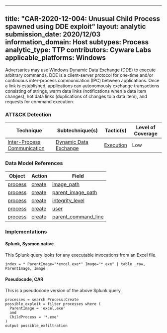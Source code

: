 ---
 title: "CAR-2020-12-004: Unusual Child Process spawned using DDE exploit"
 layout: analytic
 submission_date: 2020/12/03
 information_domain: Host
 subtypes: Process
 analytic_type: TTP
 contributors: Cyware Labs
 applicable_platforms: Windows
 ---

 Adversaries may use Windows Dynamic Data Exchange (DDE) to execute arbitrary commands. DDE is a client-server protocol for one-time and/or continuous inter-process communication (IPC) between             applications. Once a link is established, applications can autonomously exchange transactions consisting of strings, warm data links (notifications when a data item changes), hot data links               (duplications of changes to a data item), and requests for command execution.


 ### ATT&CK Detection

 |Technique|Subtechnique(s)|Tactic(s)|Level of Coverage|
 |---|---|---|---|
 |[Inter-Process Communication](https://attack.mitre.org/techniques/T1559/)|[Dynamic Data Exchange](https://attack.mitre.org/techniques/T1559/002/)|[Execution](https://attack.mitre.org/tactics/TA0002/     )|Low|

 ### Data Model References

 |Object|Action|Field|
 |---|---|---|
 |[process](/data_model/process) | [create](/data_model/process#create) | [image_path](/data_model/process#image_path) |
 |[process](/data_model/process) | [create](/data_model/process#create) | [parent_image_path](/data_model/process#parent_image_path) |
 |[process](/data_model/process) | [create](/data_model/process#create) | [integrity_level](/data_model/process#integrity_level) |
 |[process](/data_model/process) | [create](/data_model/process#create) | [user](/data_model/process#user) |
 |[process](/data_model/process) | [create](/data_model/process#create) | [parent_command_line](/data_model/process#parent_command_line) |


 ### Implementations

 #### Splunk, Sysmon native

 This Splunk query looks for any executable invocations from an Excel file.


 ```
 index = * ParentImage="*excel.exe*" Image="*.exe" | table _raw, ParentImage, Image
 ```


 #### Pseudocode, CAR

 This is a pseudocode version of the above Splunk query.


 ```
 processes = search Process:Create
 possible_exploit = filter processes where (
   ParentImage = 'excel.exe'
   and
   ChildProcess = '*.exe'
 )
 output possible_exfiltration
 ```
